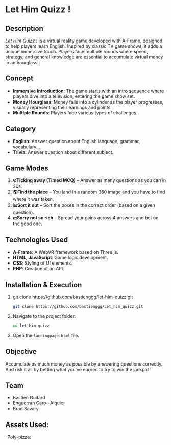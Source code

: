 # Let Him Quizz !

## Description
*Let Him Quizz !* is a virtual reality game developed with A-Frame, designed to help players learn English. Inspired by classic TV game shows, it adds a unique immersive touch. Players face multiple rounds where speed, strategy, and general knowledge are essential to accumulate virtual money in an hourglass!

## Concept
- **Immersive Introduction**: The game starts with an intro sequence where players dive into a television, entering the game show set.
- **Money Hourglass**: Money falls into a cylinder as the player progresses, visually representing their earnings and points.
- **Multiple Rounds**: Players face various types of challenges.

## Category
- **English**: Answer question about English language, grammar, vocabulary...
- **Trivia**:  Answer question about different subject.

## Game Modes
1. **⏲Ticking away (Timed MCQ)** – Answer as many questions as you can in 30s.
2. **🌎Find the place** – You land in a random 360 image and you have to find where it was taken.
3. **📊Sort it out** – Sort the boxes in the correct order (based on a given question).
4. **💵Sorry not so rich** – Spread your gains across 4 answers and bet on the good one.

## Technologies Used
- **A-Frame**: A WebVR framework based on Three.js.
- **HTML, JavaScript**: Game logic development.
- **CSS**: Styling of UI elements.
- **PHP**: Creation of an API.

## Installation & Execution
1. git clone https://github.com/bastienggg/let-him-quizz.git
   ```bash
   git clone https://github.com/bastienggg/Let_him_quizz.git
   ```
2. Navigate to the project folder:
   ```bash
   cd let-him-quizz
   ```
3. Open the `landingpage.html` file.

## Objective
Accumulate as much money as possible by answering questions correctly. And risk it all by betting what you've earned to try to win the jackpot !

## Team
- Bastien Guitard
- Enguerran Caro--Alquier
- Brad Savary

## Assets Used:
-Poly-pizza:

































